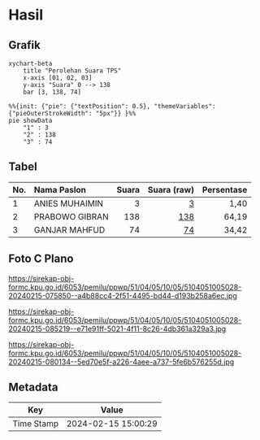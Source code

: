 # Hasil

## Grafik

```mermaid
xychart-beta
    title "Perolehan Suara TPS"
    x-axis [01, 02, 03]
    y-axis "Suara" 0 --> 138
    bar [3, 138, 74]
```

```mermaid
%%{init: {"pie": {"textPosition": 0.5}, "themeVariables": {"pieOuterStrokeWidth": "5px"}} }%%
pie showData
    "1" : 3
    "2" : 138
    "3" : 74
```

## Tabel

| No. | Nama Paslon    | Suara | Suara (raw) | Persentase |
|:--- |:-------------- | -----:| -----------:| ----------:|
| 1   | ANIES MUHAIMIN | 3     | [3][p-1]    | 1,40       |
| 2   | PRABOWO GIBRAN | 138   | [138][p-2]  | 64,19      |
| 3   | GANJAR MAHFUD  | 74    | [74][p-3]   | 34,42      |


[p-1]: https://github.com/gigit-pemilu/pemilu-2024-51-bali/blob/main/pilpres/hitung-suara/sub/51-bali/sub/04-gianyar/sub/05-ubud/sub/1005-ubud/sub/028-tps/sub/paslon-1.txt
[p-2]: https://github.com/gigit-pemilu/pemilu-2024-51-bali/blob/main/pilpres/hitung-suara/sub/51-bali/sub/04-gianyar/sub/05-ubud/sub/1005-ubud/sub/028-tps/sub/paslon-2.txt
[p-3]: https://github.com/gigit-pemilu/pemilu-2024-51-bali/blob/main/pilpres/hitung-suara/sub/51-bali/sub/04-gianyar/sub/05-ubud/sub/1005-ubud/sub/028-tps/sub/paslon-3.txt

## Foto C Plano

https://sirekap-obj-formc.kpu.go.id/6053/pemilu/ppwp/51/04/05/10/05/5104051005028-20240215-075850--a4b88cc4-2f51-4495-bd44-d193b258a6ec.jpg

https://sirekap-obj-formc.kpu.go.id/6053/pemilu/ppwp/51/04/05/10/05/5104051005028-20240215-085219--e71e91ff-5021-4f11-8c26-4db361a329a3.jpg

https://sirekap-obj-formc.kpu.go.id/6053/pemilu/ppwp/51/04/05/10/05/5104051005028-20240215-080134--5ed70e5f-a226-4aee-a737-5fe6b576255d.jpg


## Metadata

| Key        | Value               |
| ---------- | ------------------- |
| Time Stamp | 2024-02-15 15:00:29 |



